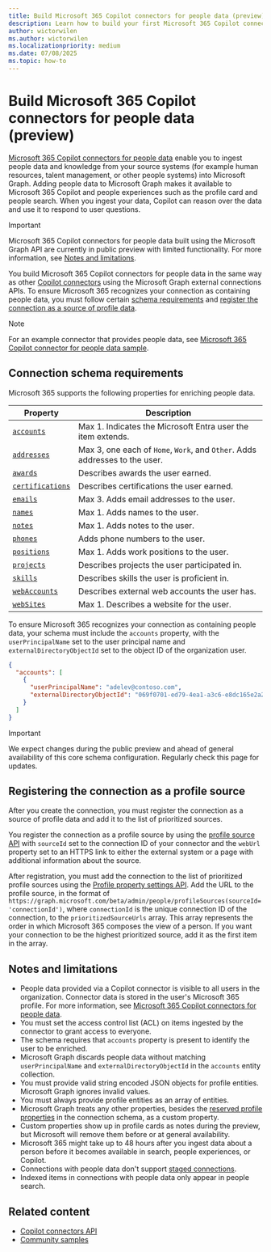 ```yaml
---
title: Build Microsoft 365 Copilot connectors for people data (preview)
description: Learn how to build your first Microsoft 365 Copilot connector for people data using the Microsoft Graph SDK (preview).
author: wictorwilen
ms.author: wictorwilen
ms.localizationpriority: medium
ms.date: 07/08/2025
ms.topic: how-to
---
```


# Build Microsoft 365 Copilot connectors for people data (preview)

<!-- cSpell:ignore wictorwilen -->

[Microsoft 365 Copilot connectors for people data](/graph/peopleconnectors) enable you to ingest people data and knowledge from your source systems (for example human resources, talent management, or other people systems) into Microsoft Graph. Adding people data to Microsoft Graph makes it available to Microsoft 365 Copilot and people experiences such as the profile card and people search. When you ingest your data, Copilot can reason over the data and use it to respond to user questions.

> [!IMPORTANT]
> Microsoft 365 Copilot connectors for people data built using the Microsoft Graph API are currently in public preview with limited functionality. For more information, see [Notes and limitations](#notes-and-limitations).

You build Microsoft 365 Copilot connectors for people data in the same way as other [Copilot connectors](overview-copilot-connector.md) using the Microsoft Graph external connections APIs. To ensure Microsoft 365 recognizes your connection as containing people data, you must follow certain [schema requirements](#connection-schema-requirements) and [register the connection as a source of profile data](#registering-the-connection-as-a-profile-source).

> [!NOTE]
> For an example connector that provides people data, see [Microsoft 365 Copilot connector for people data sample](https://github.com/microsoftgraph/msgraph-people-connector-sample-dotnet).

## Connection schema requirements

Microsoft 365 supports the following properties for enriching people data.

| Property | Description |
| -------- | ----------- |
| [`accounts`](/graph/api/resources/useraccountinformation) | Max 1. Indicates the Microsoft Entra user the item extends. |
| [`addresses`](/graph/api/resources/itemaddress) | Max 3, one each of `Home`, `Work`, and `Other`. Adds addresses to the user. |
| [`awards`](/graph/api/resources/personaward) | Describes awards the user earned. |
| [`certifications`](/graph/api/resources/personcertification) | Describes certifications the user earned. |
| [`emails`](/graph/api/resources/itememail) | Max 3. Adds email addresses to the user. |
| [`names`](/graph/api/resources/personname) | Max 1. Adds names to the user. |
| [`notes`](/graph/api/resources/personannotation) | Max 1. Adds notes to the user. |
| [`phones`](/graph/api/resources/itemphone) | Adds phone numbers to the user. |
| [`positions`](/graph/api/resources/workposition) | Max 1. Adds work positions to the user. |
| [`projects`](/graph/api/resources/projectparticipation) | Describes projects the user participated in. |
| [`skills`](/graph/api/resources/skillproficiency) | Describes skills the user is proficient in. |
| [`webAccounts`](/graph/api/resources/webaccount) | Describes external web accounts the user has. |
| [`webSites`](/graph/api/resources/personwebsite) | Max 1. Describes a website for the user. |

To ensure Microsoft 365 recognizes your connection as containing people data, your schema must include the `accounts` property, with the `userPrincipalName` set to the user principal name and `externalDirectoryObjectId` set to the object ID of the organization user.

```json
{
  "accounts": [
    {
      "userPrincipalName": "adelev@contoso.com",
      "externalDirectoryObjectId": "069f0701-ed79-4ea1-a3c6-e8dc165e2a2a"
    }
  ]
}
```

> [!IMPORTANT]
> We expect changes during the public preview and ahead of general availability of this core schema configuration. Regularly check this page for updates.

## Registering the connection as a profile source

After you create the connection, you must register the connection as a source of profile data and add it to the list of prioritized sources.

You register the connection as a profile source by using the [profile source API](/graph/api/peopleadminsettings-post-profilesources) with `sourceId` set to the connection ID of your connector and the `webUrl` property set to an HTTPS link to either the external system or a page with additional information about the source.

After registration, you must add the connection to the list of prioritized profile sources using the [Profile property settings API](/graph/api/profilepropertysetting-update). Add the URL to the profile source, in the format of `https://graph.microsoft.com/beta/admin/people/profileSources(sourceId='connectionId')`, where `connectionId` is the unique connection ID of the connection, to the `prioritizedSourceUrls` array. This array represents the order in which Microsoft 365 composes the view of a person. If you want your connection to be the highest prioritized source, add it as the first item in the array.

## Notes and limitations

- People data provided via a Copilot connector is visible to all users in the organization. Connector data is stored in the user's Microsoft 365 profile. For more information, see [Microsoft 365 Copilot connectors for people data](/graph/peopleconnectors#compliance-privacy-and-data-usage).
- You must set the access control list (ACL) on items ingested by the connector to grant access to everyone.
- The schema requires that `accounts` property is present to identify the user to be enriched.
- Microsoft Graph discards people data without matching `userPrincipalName` and `externalDirectoryObjectId` in the `accounts` entity collection.
- You must provide valid string encoded JSON objects for profile entities. Microsoft Graph ignores invalid values.
- You must always provide profile entities as an array of entities.
- Microsoft Graph treats any other properties, besides the [reserved profile properties](#connection-schema-requirements) in the connection schema, as a custom property.
- Custom properties show up in profile cards as notes during the preview, but Microsoft will remove them before or at general availability.
- Microsoft 365 might take up to 48 hours after you ingest data about a person before it becomes available in search, people experiences, or Copilot.
- Connections with people data don't support [staged connections](microsoftsearch/staged-rollout-for-graph-connectors).
- Indexed items in connections with people data only appear in people search.

## Related content

- [Copilot connectors API](/graph/connecting-external-content-connectors-api-overview?context=%2Fmicrosoft-365-copilot%2Fextensibility%2Fcontext)
- [Community samples](https://github.com/pnp/graph-connectors-samples)

